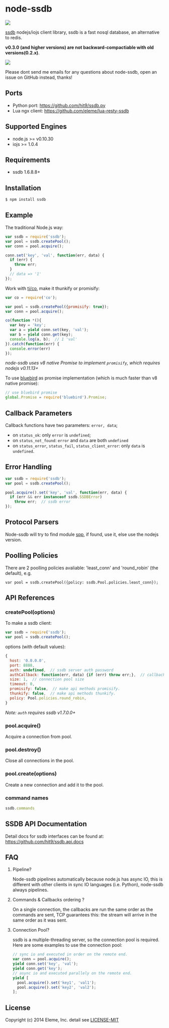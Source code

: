 node-ssdb
=========

![](https://nodei.co/npm/ssdb.png)

[ssdb](https://github.com/ideawu/ssdb) nodejs/iojs client library,
ssdb is a fast nosql database, an alternative to redis.

**v0.3.0 (and higher versions) are not backward-compactiable with old versions(0.2.x)**.

![](https://api.travis-ci.org/eleme/node-ssdb.svg)

Please dont send me emails for any questions about node-ssdb, open an issue on GitHub instead, thanks!

Ports
------

- Python port: https://github.com/hit9/ssdb.py
- Lua ngx client: https://github.com/eleme/lua-resty-ssdb


Supported Engines
-----------------

- node.js >= v0.10.30
- iojs >= 1.0.4

Requirements
-------------

- ssdb 1.6.8.8+

Installation
-------------

```bash
$ npm install ssdb
```

Example
--------

The traditional Node.js way:

```js
var ssdb = require('ssdb');
var pool = ssdb.createPool();
var conn = pool.acquire();

conn.set('key', 'val', function(err, data) {
  if (err) {
    throw err;
  }
  // data => '1'
});
```

Work with [tj/co](https://github.com/tj/co), make it thunkify or promisify:

```js
var co = require('co');

var pool = ssdb.createPool({promisify: true});
var conn = pool.acquire();

co(function *(){
  var key = 'key';
  var a = yield conn.set(key, 'val');
  var b = yield conn.get(key);
  console.log(a, b);  // 1 'val'
}).catch(function(err) {
  console.error(err)
});
```

*node-ssdb uses v8 native Promise to implement `promisify`, which requires nodejs v0.11.13+*

To use [bluebird](https://github.com/petkaantonov/bluebird) as promise implementation (which
is much faster than v8 native promise):

```js
// use bluebird promise
global.Promise = require('bluebird').Promise;
```

Callback Parameters
-------------------

Callback functions have two parameters: `error, data`;

- on `status_ok`:  only `error` is `undefined`;
- on `status_not_found`: `error` and `data` are both `undefined`
- on `status_error`, `status_fail`, `status_client_error`: only `data` is `undefined`.

Error Handling
--------------

```javascript
var ssdb = require('ssdb');
var pool = ssdb.createPool();

pool.acquire().set('key', 'val', function(err, data) {
  if (err && err instanceof ssdb.SSDBError)
    throw err;  // ssdb error
});
```

Protocol Parsers
----------------

Node-ssdb will try to find module [spp](https://github.com/hit9/spp_node), if found, use
it, else use the nodejs version.

Poolling Policies
-----------------

There are 2 poolling policies avaliable: 'least_conn' and 'round_robin' (the default), e.g.

```ssdb
var pool = ssdb.createPool({policy: ssdb.Pool.policies.least_conn});
```

API References
--------------

### createPool(options)

To make a ssdb client:

```js
var ssdb = require('ssdb');
var pool = ssdb.createPool();
```

options (with default values):

```js
{
  host: '0.0.0.0',
  port: 8888,
  auth: undefined,  // ssdb server auth password
  authCallback: function(err, data) {if (err) throw err;},  // callback function on auth
  size: 1,  // connection pool size
  timeout: 0,
  promisify: false,  // make api methods promisify.
  thunkify: false,  // make api methods thunkify.
  policy: Pool.policies.round_robin,
}
```

*Note: `auth` requires ssdb v1.7.0.0+*

### pool.acquire()

Acquire a connection from pool.

### pool.destroy()

Close all connections in the pool.

### pool.create(options)

Create a new connection and add it to the pool.

### command names

```js
ssdb.commands
```

SSDB API Documentation
----------------------

Detail docs for ssdb interfaces can be found at: https://github.com/hit9/ssdb.api.docs


FAQ
---

1. Pipeline?

   Node-ssdb pipelines automatically because node.js has async IO, this is different with other
   clients in sync IO languages (i.e. Python), node-ssdb always pipelines.

2. Commands & Callbacks ordering ?

   On a single connection, the callbacks are run the same order as the commands are sent, TCP guarantees
   this: the stream will arrive in the same order as it was sent.

3. Connection Pool?

   ssdb is a multiple-threading server, so the connection pool is required. Here are some examples
   to use the connection pool:

   ```js
   // sync io and executed in order on the remote end.
   var conn = pool.acquire();
   yield conn.set('key', 'val');
   yield conn.get('key');
   // async io and executed parallely on the remote end.
   yield [
     pool.acquire().set('key1', 'val1');
     pool.acquire().set('key2', 'val2');
   ];
   ```

License
-------

Copyright (c) 2014 Eleme, Inc. detail see [LICENSE-MIT](./LICENSE-MIT)
